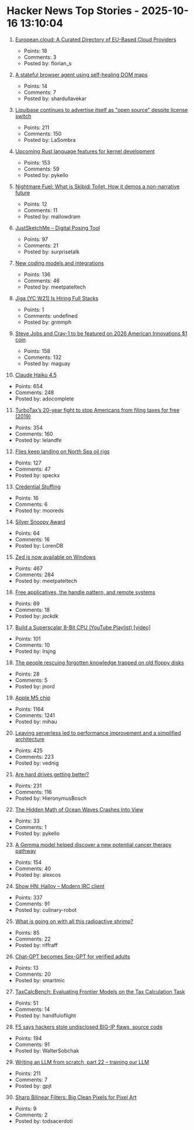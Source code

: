 # Hacker News Top Stories - 2025-10-16 13:10:04

1. [European.cloud: A Curated Directory of EU-Based Cloud Providers](https://european.cloud/)
   - Points: 18
   - Comments: 3
   - Posted by: florian_s

2. [A stateful browser agent using self-healing DOM maps](https://100x.bot/a/a-stateful-browser-agent-using-self-healing-dom-maps)
   - Points: 14
   - Comments: 7
   - Posted by: shardullavekar

3. [Liquibase continues to advertise itself as "open source" despite license switch](https://github.com/liquibase/liquibase/issues/7374)
   - Points: 211
   - Comments: 150
   - Posted by: LaSombra

4. [Upcoming Rust language features for kernel development](https://lwn.net/Articles/1039073/)
   - Points: 153
   - Comments: 59
   - Posted by: pykello

5. [Nightmare Fuel: What is Skibidi Toilet, How it demos a non-narrative future](https://journal.media-culture.org.au/index.php/mcjournal/article/view/3108)
   - Points: 12
   - Comments: 11
   - Posted by: mallowdram

6. [JustSketchMe – Digital Posing Tool](https://justsketch.me)
   - Points: 97
   - Comments: 21
   - Posted by: surprisetalk

7. [New coding models and integrations](https://ollama.com/blog/coding-models)
   - Points: 136
   - Comments: 46
   - Posted by: meetpateltech

8. [Jiga (YC W21) Is Hiring Full Stacks](https://www.workatastartup.com/jobs/44310)
   - Points: 1
   - Comments: undefined
   - Posted by: grmmph

9. [Steve Jobs and Cray-1 to be featured on 2026 American Innovations $1 coin](https://www.usmint.gov/news/press-releases/united-states-mint-releases-2026-american-innovation-one-dollar-coin-program-designs)
   - Points: 158
   - Comments: 132
   - Posted by: maguay

10. [Claude Haiku 4.5](https://www.anthropic.com/news/claude-haiku-4-5)
   - Points: 654
   - Comments: 248
   - Posted by: adocomplete

11. [TurboTax’s 20-year fight to stop Americans from filing taxes for free (2019)](https://www.propublica.org/article/inside-turbotax-20-year-fight-to-stop-americans-from-filing-their-taxes-for-free)
   - Points: 354
   - Comments: 160
   - Posted by: lelandfe

12. [Flies keep landing on North Sea oil rigs](https://theconversation.com/thousands-of-flies-keep-landing-on-north-sea-oil-rigs-then-taking-off-a-few-hours-later-heres-why-265622)
   - Points: 127
   - Comments: 47
   - Posted by: speckx

13. [Credential Stuffing](https://ciamweekly.substack.com/p/credential-stuffing)
   - Points: 16
   - Comments: 6
   - Posted by: mooreds

14. [Silver Snoopy Award](https://www.nasa.gov/space-flight-awareness/silver-snoopy-award/)
   - Points: 64
   - Comments: 16
   - Posted by: LorenDB

15. [Zed is now available on Windows](https://zed.dev/blog/zed-for-windows-is-here)
   - Points: 467
   - Comments: 284
   - Posted by: meetpateltech

16. [Free applicatives, the handle pattern, and remote systems](https://exploring-better-ways.bellroy.com/free-applicatives-the-handle-pattern-and-remote-systems.html)
   - Points: 69
   - Comments: 18
   - Posted by: _jackdk_

17. [Build a Superscalar 8-Bit CPU (YouTube Playlist) [video]](https://www.youtube.com/watch?v=bwjMLyBU4RU&list=PLyR4neQXqQo5nPdEiMbaEJxWiy_UuyNN4&index=1)
   - Points: 101
   - Comments: 10
   - Posted by: lrsjng

18. [The people rescuing forgotten knowledge trapped on old floppy disks](https://www.bbc.com/future/article/20251009-rescuing-knowledge-trapped-on-old-floppy-disks)
   - Points: 28
   - Comments: 5
   - Posted by: jnord

19. [Apple M5 chip](https://www.apple.com/newsroom/2025/10/apple-unleashes-m5-the-next-big-leap-in-ai-performance-for-apple-silicon/)
   - Points: 1164
   - Comments: 1241
   - Posted by: mihau

20. [Leaving serverless led to performance improvement and a simplified architecture](https://www.unkey.com/blog/serverless-exit)
   - Points: 425
   - Comments: 223
   - Posted by: vednig

21. [Are hard drives getting better?](https://www.backblaze.com/blog/are-hard-drives-getting-better-lets-revisit-the-bathtub-curve/)
   - Points: 231
   - Comments: 116
   - Posted by: HieronymusBosch

22. [The Hidden Math of Ocean Waves Crashes Into View](https://www.quantamagazine.org/the-hidden-math-of-ocean-waves-crashes-into-view-20251015/)
   - Points: 33
   - Comments: 1
   - Posted by: pykello

23. [A Gemma model helped discover a new potential cancer therapy pathway](https://blog.google/technology/ai/google-gemma-ai-cancer-therapy-discovery/)
   - Points: 154
   - Comments: 40
   - Posted by: alexcos

24. [Show HN: Halloy – Modern IRC client](https://github.com/squidowl/halloy)
   - Points: 337
   - Comments: 91
   - Posted by: culinary-robot

25. [What is going on with all this radioactive shrimp?](https://www.consumerreports.org/health/food-safety/radioactive-shrimp-explained-a5493175857/)
   - Points: 85
   - Comments: 22
   - Posted by: riffraff

26. [Chat-GPT becomes Sex-GPT for verified adults](https://twitter.com/sama/status/1978129344598827128)
   - Points: 13
   - Comments: 20
   - Posted by: smartmic

27. [TaxCalcBench: Evaluating Frontier Models on the Tax Calculation Task](https://arxiv.org/abs/2507.16126)
   - Points: 51
   - Comments: 14
   - Posted by: handfuloflight

28. [F5 says hackers stole undisclosed BIG-IP flaws, source code](https://www.bleepingcomputer.com/news/security/f5-says-hackers-stole-undisclosed-big-ip-flaws-source-code/)
   - Points: 194
   - Comments: 91
   - Posted by: WalterSobchak

29. [Writing an LLM from scratch, part 22 – training our LLM](https://www.gilesthomas.com/2025/10/llm-from-scratch-22-finally-training-our-llm)
   - Points: 211
   - Comments: 7
   - Posted by: gpjt

30. [Sharp Bilinear Filters: Big Clean Pixels for Pixel Art](https://bumbershootsoft.wordpress.com/2025/10/11/sharp-bilinear-filters-big-clean-pixels-for-pixel-art/)
   - Points: 9
   - Comments: 2
   - Posted by: todsacerdoti


